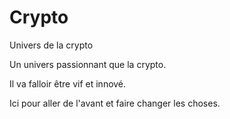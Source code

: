 # Crypto
Univers de la crypto

Un univers passionnant que la crypto.

Il va falloir être vif et innové.

Ici pour aller de l'avant et faire changer les choses.

